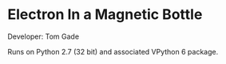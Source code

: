 # Electron In a Magnetic Bottle

Developer: Tom Gade

Runs on Python 2.7 (32 bit) and associated VPython 6 package.
